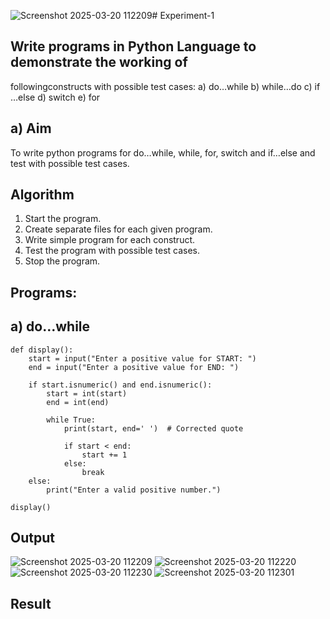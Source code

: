 ![Screenshot 2025-03-20 112209](https://github.com/user-attachments/assets/beebb1cc-34ed-4a83-ad2a-5e8cca0819d0)# Experiment-1
##  Write programs in Python Language to demonstrate the working of
followingconstructs with possible test cases: a) do…while b) while…do c)
if …else d) switch e) for

## a) Aim
To write python programs for do…while, while, for, switch and if…else and test with possible test
cases.

## Algorithm
1.	Start the program.
2. Create separate files for each given program.
3. Write simple program for each construct.
4. Test the program with possible test cases.
5. Stop the program. 

## Programs:

## a) do…while
~~~
def display():
    start = input("Enter a positive value for START: ")
    end = input("Enter a positive value for END: ")

    if start.isnumeric() and end.isnumeric():
        start = int(start)
        end = int(end)

        while True:
            print(start, end=' ')  # Corrected quote

            if start < end:
                start += 1
            else:
                break
    else:
        print("Enter a valid positive number.")

display()
~~~

## Output
![Screenshot 2025-03-20 112209](https://github.com/user-attachments/assets/44bfb87e-a0e6-477f-9ac8-30deb173f73e)
![Screenshot 2025-03-20 112220](https://github.com/user-attachments/assets/57a0e702-f03c-4daf-b02e-65c3812638cf)
![Screenshot 2025-03-20 112230](https://github.com/user-attachments/assets/88fcf9c5-924d-410f-9f11-f2e5555ab8f8)
![Screenshot 2025-03-20 112301](https://github.com/user-attachments/assets/2e1b855e-ca61-4d0c-aa1f-53329aca22dd)

## Result




